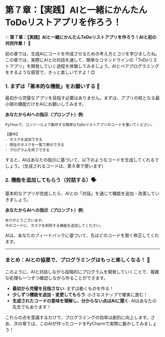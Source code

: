 # 第７章：【実践】AIと一緒にかんたんToDoリストアプリを作ろう！

✨ **第７章：【実践】AIと一緒にかんたんToDoリストアプリを作ろう！AIと初の共同作業！** 🚀

前の章では、生成AIにコードを作成させるための考え方とコツを学びましたね。この章では、実際にAIとの対話を通して、簡単なコマンドラインの「ToDoリストアプリ」を開発していく過程を体験してみましょう。AIとペアプログラミングをするような感覚で、きっと楽しいですよ！😊

### 1. まずは「基本的な機能」をお願いする 👶

最初から完璧なアプリを目指す必要はありません。まずは、アプリの核となる最小限の機能だけをAIにお願いしてみます。

**あなたからAIへの指示（プロンプト）例:**

```
Pythonで、コンソール上で動作する簡単なToDoリストアプリのコードを書いてください。

【要件】
- タスクを追加できる
- 現在のタスクを一覧で表示できる
- プログラムを終了できる
```

すると、AIはあなたの指示に基づいて、以下のようなコードを生成してくれるでしょう。（生成されるコードは、第８章で使います）

### 2. 機能を追加してもらう（対話する）🗣️

基本的なアプリが完成したら、AIとの「対話」を通じて機能を追加・改善していきましょう。

**あなたからAIへの指示（プロンプト）例:**

```
ありがとうございます。
今のコードに、タスクを削除する機能を追加してください。
```

AIは、あなたのフィードバックに基づいて、先ほどのコードを賢く修正してくれます。

---

### まとめ：AIとの協業で、プログラミングはもっと楽しくなる！ 🎉

このように、AIと対話しながら段階的にプログラムを開発していくことで、複雑な処理も一つずつ確認しながら作ることができます。

*   **最初から完璧を目指さない**: まずは動くものを作る！
*   **少しずつ機能を追加・変更してもらう**: 小さなステップで確実に進む！
*   **生成されたコードの意味を理解し、分からない点はAIに聞く**: AIはあなたの先生でもあります！

これらの点を意識するだけで、プログラミングの効率は劇的に向上します。さあ、次の章では、このAIが作ったコードをPyCharmで実際に動かしてみましょう！